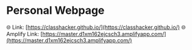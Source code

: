 # Personal Webpage

🌐 Link: [https://classhacker.github.io/](https://classhacker.github.io/)
🌐 Amplify Link: [https://master.d1xm162ejcsch3.amplifyapp.com/](https://master.d1xm162ejcsch3.amplifyapp.com/) 
